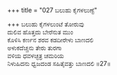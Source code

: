 +++
title = "027 ಬಲುಹು ಕೈಗಳಲುಣ್ಟೆ"

+++
ಬಲುಹು ಕೈಗಳಲುಂಟೆ ತೋರುವು  
ದುಲಿವ ಹೊತ್ತದು ಬೇರೆನುತ ಮುಂ  
ಕೊಳಿಸಿ ಕರ್ಣನ ಶರವ ಕಡದೀರೇಳು ಬಾಣದಲಿ  
ಅಳುಕದೆಚ್ಚನು ತೇರು ತುರಗಾ  
ವಳಿಯ ಧವಳಚ್ಛತ್ರ ಚಮರಿಯ  
ನಿಳುಹಿದನು ಧ್ವಜದಂಡ ಸಹಿತೈವತ್ತು ಬಾಣದಲಿ      ॥27॥
